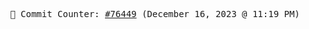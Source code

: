 <p align="center">
    <samp>
        📮 Commit Counter: <a href="https://github.com/Javascript-void0/Javascript-void0/commits/main">#76449</a> (December 16, 2023 @ 11:19 PM)
    </samp>
</p>